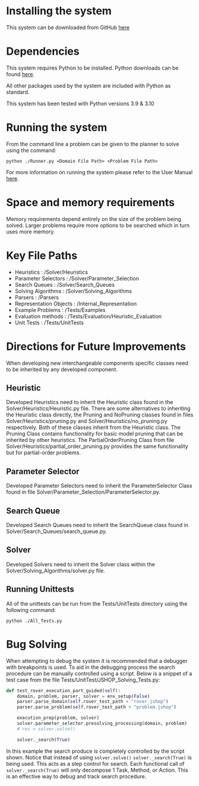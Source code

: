 # Installing the system
This system can be downloaded from GitHub [here](https://github.com/C-Milne/4th-Year-Dissertation)

# Dependencies
This system requires Python to be installed. Python downloads can be found [here](https://www.python.org/).

All other packages used by the system are included with Python as standard.

This system has been tested with Python versions 3.9 & 3.10

# Running the system
From the command line a problem can be given to the planner to solve using the command:

```commandline
python ./Runner.py <Domain File Path> <Problem File Path>
```

For more information on running the system please refer to the User Manual [here](https://github.com/C-Milne/4th-Year-Dissertation/blob/main/README.md).

# Space and memory requirements
Memory requirements depend entirely on the size of the problem being solved. Larger problems require more options to be searched which in turn uses more memory.

# Key File Paths
- Heuristics : /Solver/Heuristics
- Parameter Selectors : /Solver/Parameter_Selection
- Search Queues : /Solver/Search_Queues
- Solving Algorithms : /Solver/Solving_Algorithms
- Parsers : /Parsers
- Representation Objects : /Internal_Representation
- Example Problems : /Tests/Examples
- Evaluation methods : /Tests/Evaluation/Heuristic_Evaluation
- Unit Tests : /Tests/UnitTests

# Directions for Future Improvements
When developing new interchangeable components specific classes need to be inherited by any developed component.

## Heuristic
Developed Heuristics need to inherit the Heuristic class found in the Solver/Heuristics/Heuristic.py file.
There are some alternatives to inheriting the Heuristic class directly, the Pruning and NoPruning classes found in files Solver/Heuristics/pruning.py and Solver/Heuristics/no_pruning.py respectively.
Both of these classes inherit from the Heuristic class. The Pruning Class contains functionality for basic model pruning that can be inherited by other heuristics. 
The PartialOrderPruning Class from file Solver/Heuristics/partial_order_pruning.py provides the same functionality but for partial-order problems.

## Parameter Selector
Developed Parameter Selectors need to inherit the ParameterSelector Class found in file Solver/Parameter_Selection/ParameterSelector.py.

## Search Queue
Developed Search Queues need to inherit the SearchQueue class found in Solver/Search_Queues/search_queue.py.

## Solver
Developed Solvers need to inherit the Solver class within the Solver/Solving_Algorithms/solver.py file.

## Running Unittests
All of the unittests can be run from the Tests/UnitTests directory using the following command:

```commandline
python ./All_Tests.py
```

# Bug Solving
When attempting to debug the system it is recommended that a debugger with breakpoints is used. To aid in the debugging 
process the search procedure can be manually controlled using a script. 
Below is a snippet of a test case from the file Tests/UnitTest/JSHOP_Solving_Tests.py:

```python
def test_rover_execution_part_guided(self):
    domain, problem, parser, solver = env_setup(False)
    parser.parse_domain(self.rover_test_path + "rover.jshop")
    parser.parse_problem(self.rover_test_path + "problem.jshop")

    execution_prep(problem, solver)
    solver.parameter_selector.presolving_processing(domain, problem)
    # res = solver.solve()

    solver._search(True)
```

In this example the search produce is completely controlled by the script shown. Notice that instead of using ```solver.solve()```
```solver._search(True)``` is being used. This acts as a step control for search. Each functional call of ```solver._search(True)```
will only decompose 1 Task, Method, or Action. This is an effective way to debug and track search procedure.